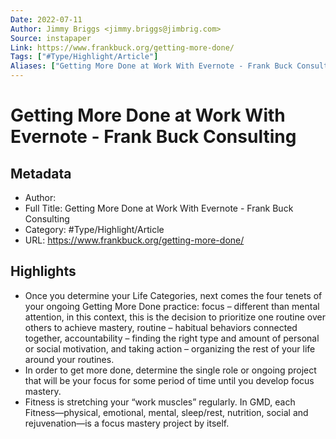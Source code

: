 ```yaml
---
Date: 2022-07-11
Author: Jimmy Briggs <jimmy.briggs@jimbrig.com>
Source: instapaper
Link: https://www.frankbuck.org/getting-more-done/
Tags: ["#Type/Highlight/Article"]
Aliases: ["Getting More Done at Work With Evernote - Frank Buck Consulting", "Getting More Done at Work With Evernote - Frank Buck Consulting"]
---
```

# Getting More Done at Work With Evernote - Frank Buck Consulting

## Metadata
- Author: 
- Full Title: Getting More Done at Work With Evernote - Frank Buck Consulting
- Category: #Type/Highlight/Article
- URL: https://www.frankbuck.org/getting-more-done/

## Highlights
- Once you determine your Life Categories, next comes the four tenets of your ongoing Getting More Done practice:
  focus – different than mental attention, in this context, this is the decision to prioritize one routine over others to achieve mastery,
  routine – habitual behaviors connected together,
  accountability – finding the right type and amount of personal or social motivation, and
  taking action – organizing the rest of your life around your routines.
- In order to get more done, determine the single role or ongoing project that will be your focus for some period of time until you develop focus mastery.
- Fitness is stretching your “work muscles” regularly. In GMD, each Fitness—physical, emotional, mental, sleep/rest, nutrition, social and rejuvenation—is a focus mastery project by itself.
